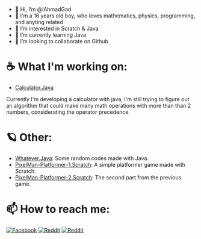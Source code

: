 - 👋 Hi, I’m @iAhmadGad
- 🌚 I'm a 16 years old boy, who loves mathematics, physics, programming, and anyting related
- 👀 I’m interested in Scratch & Java
- 🌱 I’m currently learning Java
- 💞️ I’m looking to collaborate on Github

# ☕ What I'm working on: 
- [Calculator.Java](https://github.com/iAhmadGad/Calculator.Java)

Currently I'm developing a calculator with java, I'm still trying to figure out an algorithm that could make many math operations with more than than 2 numbers, considerating the operator precedence.

# 🪐 Other:
- [Whatever.Java](https://github.com/iAhmadGad/Whatever.Java): Some random codes made with Java.
- [PixelMan-Platformer-1.Scratch](https://github.com/iAhmadGad/PixelMan-Platformer-1.Scratch): A simple platformer game made with Scratch.
- [PixelMan-Platformer-2.Scratch](https://github.com/iAhmadGad/PixelMan-Platformer-2.Scratch): The second part from the previous game.

# 📫 How to reach me: 
[![Facebook](https://img.shields.io/static/v1?label=iAhmadGad&message=Facebook&color=blue&logo=facebook)](https://www.facebook.com/iAhmadGad/)
[![Reddit](https://img.shields.io/static/v1?label=iAhmadGad&message=Reddit&color=orange&logo=reddit)](https://www.reddit.com/u/iAhmadGad)
[![Reddit](https://img.shields.io/static/v1?label=iAhmadGad&message=Scratch&color=yellow&logo=Scratch)](https://scratch.mit.edu/users/iAhmadGad/)

<!---
iAhmadGad/iAhmadGad is a ✨ special ✨ repository because its `README.md` (this file) appears on your GitHub profile.
You can click the Preview link to take a look at your changes.
--->
